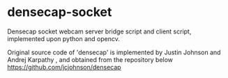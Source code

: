 # densecap-socket
Densecap socket webcam server bridge script and client script, implemented upon python and opencv.

Original source code of 'densecap' is implemented by Justin Johnson and Andrej Karpathy
, and obtained from the repository below
https://github.com/jcjohnson/densecap
